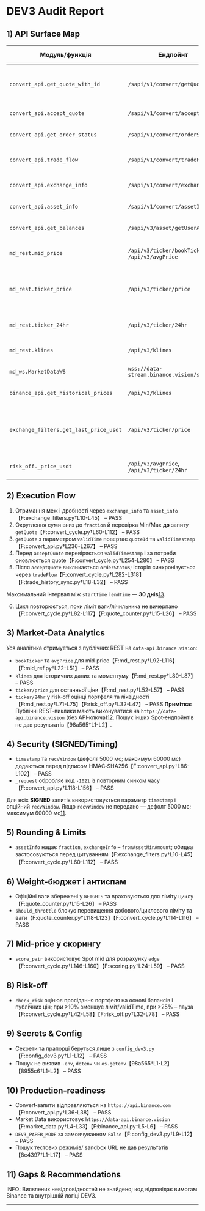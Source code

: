 # DEV3 Audit Report

## 1) API Surface Map

| Модуль/функція | Ендпойнт | Метод | Обов'язкові параметри | Вага | Док-посилання | Статус |
|----------------|----------|-------|-----------------------|------|---------------|--------|
| `convert_api.get_quote_with_id` | `/sapi/v1/convert/getQuote` | POST | `fromAsset`, `toAsset`, `fromAmount`/`toAmount`, `validTime`, `recvWindow`, `timestamp`, `signature` | 200 UID | [Send Quote][1] | PASS |
| `convert_api.accept_quote` | `/sapi/v1/convert/acceptQuote` | POST | `quoteId`, `recvWindow`, `timestamp`, `signature` | 500 UID | [Accept Quote][5] | PASS |
| `convert_api.get_order_status` | `/sapi/v1/convert/orderStatus` | GET | `orderId`/`quoteId`, `recvWindow`, `timestamp`, `signature` | 100 UID | [Order Status][6] | PASS |
| `convert_api.trade_flow` | `/sapi/v1/convert/tradeFlow` | GET | `startTime`, `endTime`, `recvWindow`, `timestamp`, `signature` | 3000 UID | [Trade History][7] | PASS |
| `convert_api.exchange_info` | `/sapi/v1/convert/exchangeInfo` | GET | `fromAsset?` | 3000 IP | [Convert Market Data][3] | PASS |
| `convert_api.asset_info` | `/sapi/v1/convert/assetInfo` | GET | `asset` | 100 IP | [Asset Precision][8] | PASS |
| `convert_api.get_balances` | `/sapi/v3/asset/getUserAsset` | POST | `needBtcValuation`, `recvWindow`, `timestamp`, `signature` | 5 IP | [User Asset][4] | PASS |
| `md_rest.mid_price` | `/api/v3/ticker/bookTicker`, `/api/v3/avgPrice` | GET | `symbol` | 2 | [Market Data endpoints][9] | PASS |
| `md_rest.ticker_price` | `/api/v3/ticker/price` | GET | `symbol` | 2 (із `symbol`) / 4 (без `symbol` або з `symbols`) | [Market Data endpoints → Symbol price ticker][9] | PASS |
| `md_rest.ticker_24hr` | `/api/v3/ticker/24hr` | GET | `symbol` | 40 | [Market Data endpoints][9] | PASS |
| `md_rest.klines` | `/api/v3/klines` | GET | `symbol`, `interval`, `limit` | 2 | [Market Data endpoints][9] | PASS |
| `md_ws.MarketDataWS` | `wss://data-stream.binance.vision/stream` | WS | `streams` | – | [WebSocket Streams][14] | PASS |
| `binance_api.get_historical_prices` | `/api/v3/klines` | GET | `symbol`, `interval`, `limit` | 2 | [Market Data endpoints][9] | PASS |
| `exchange_filters.get_last_price_usdt` | `/api/v3/ticker/price` | GET | `symbol` | 2 (1 символ) / 4 (без symbol або з symbols) | [Market Data endpoints → Symbol price ticker][9] | PASS |
| `risk_off._price_usdt` | `/api/v3/avgPrice`, `/api/v3/ticker/24hr` | GET | `symbol` | 2 | [Market Data endpoints][9] | PASS |

## 2) Execution Flow
1. Отримання меж і дробності через `exchange_info` та `asset_info`【F:exchange_filters.py†L10-L45】 – PASS  
2. Округлення суми вниз до `fraction` й перевірка Min/Max **до** запиту `getQuote`【F:convert_cycle.py†L60-L112】 – PASS  
3. `getQuote` з параметром `validTime` повертає `quoteId` та `validTimestamp`【F:convert_api.py†L236-L267】 – PASS  
4. Перед `acceptQuote` перевіряється `validTimestamp` і за потреби оновлюється quote【F:convert_cycle.py†L254-L280】 – PASS
5. Після `acceptQuote` викликається `orderStatus`; історія синхронізується через `tradeFlow`【F:convert_cycle.py†L282-L318】【F:trade_history_sync.py†L18-L32】 – PASS

Максимальний інтервал між `startTime` і `endTime` — **30 днів**[13].

6. Цикл повторюється, поки ліміт ваги/лічильника не вичерпано【F:convert_cycle.py†L82-L117】【F:quote_counter.py†L15-L26】 – PASS

## 3) Market-Data Analytics
Уся аналітика отримується з публічних REST на `data-api.binance.vision`:  
* `bookTicker` та `avgPrice` для mid‑price【F:md_rest.py†L92-L116】【F:mid_ref.py†L22-L51】 – PASS
* `klines` для історичних даних та моментуму【F:md_rest.py†L80-L87】 – PASS
* `ticker/price` для останньої ціни【F:md_rest.py†L52-L57】 – PASS
* `ticker/24hr` у risk‑off оцінці портфеля та ліквідності【F:md_rest.py†L71-L75】【F:risk_off.py†L32-L47】 – PASS
**Примітка:** Публічні REST‑виклики мають виконуватися на `https://data-api.binance.vision` (без API‑ключа)[12].
Пошук інших Spot‑ендпойнтів не дав результатів【98a565†L1-L2】.

## 4) Security (SIGNED/Timing)
* `timestamp` та `recvWindow` (дефолт 5000 мс; максимум 60000 мс) додаються перед підписом HMAC‑SHA256【F:convert_api.py†L86-L102】 – PASS
* `_request` обробляє код `-1021` із повторним синком часу【F:convert_api.py†L118-L156】 – PASS

Для всіх **SIGNED** запитів використовується параметр `timestamp` і опційний `recvWindow`. Якщо `recvWindow` не передано — дефолт 5000 мс; максимум 60000 мс[11].

## 5) Rounding & Limits
* `assetInfo` надає `fraction`, `exchangeInfo` – `fromAssetMinAmount`; обидва застосовуються перед цитуванням【F:exchange_filters.py†L10-L45】【F:convert_cycle.py†L60-L112】 – PASS

## 6) Weight-бюджет і антиспам
* Офіційні ваги збережені у `WEIGHTS` та враховуються для ліміту циклу【F:quote_counter.py†L15-L26】 – PASS  
* `should_throttle` блокує перевищення добового/циклового ліміту та ваги【F:quote_counter.py†L118-L123】【F:convert_cycle.py†L114-L116】 – PASS

## 7) Mid-price у скорингу
* `score_pair` використовує Spot mid для розрахунку `edge`【F:convert_cycle.py†L146-L160】【F:scoring.py†L24-L59】 – PASS

## 8) Risk-off
* `check_risk` оцінює просідання портфеля на основі балансів і публічних цін; при >10% зменшує ліміт/validTime, при >25% – пауза【F:convert_cycle.py†L42-L58】【F:risk_off.py†L32-L78】 – PASS

## 9) Secrets & Config
* Секрети та прапорці беруться лише з `config_dev3.py`【F:config_dev3.py†L1-L12】 – PASS  
* Пошук не виявив `.env`, `dotenv` чи `os.getenv`【98a565†L1-L2】【8955c6†L1-L2】 – PASS

## 10) Production-readiness
* Convert‑запити відправляються на `https://api.binance.com`【F:convert_api.py†L36-L38】 – PASS  
* Market Data використовує `https://data-api.binance.vision`【F:market_data.py†L4-L33】【F:binance_api.py†L5-L6】 – PASS  
* `DEV3_PAPER_MODE` за замовчуванням `False`【F:config_dev3.py†L9-L12】 – PASS  
* Пошук тестових режимів/ sandbox URL не дав результатів【8c4397†L1-L17】 – PASS

## 11) Gaps & Recommendations
INFO: Виявлених невідповідностей не знайдено; код відповідає вимогам Binance та внутрішній логіці DEV3.

---
[1]: https://developers.binance.com/docs/convert/trade?utm_source=chatgpt.com
[2]: https://developers.binance.com/docs/binance-spot-api-docs/rest-api?utm_source=chatgpt.com
[3]: https://developers.binance.com/docs/convert/market-data?utm_source=chatgpt.com
[4]: https://developers.binance.com/docs/wallet/asset/user-assets?utm_source=chatgpt.com
[5]: https://developers.binance.com/docs/convert/trade/Accept-Quote?utm_source=chatgpt.com
[6]: https://developers.binance.com/docs/convert/trade/Order-Status?utm_source=chatgpt.com
[7]: https://developers.binance.com/docs/convert/trade/Get-Convert-Trade-History?utm_source=chatgpt.com
[8]: https://developers.binance.com/docs/convert/market-data/Query-order-quantity-precision-per-asset?utm_source=chatgpt.com
[9]: https://developers.binance.com/docs/binance-spot-api-docs/rest-api/market-data-endpoints?utm_source=chatgpt.com
[10]: https://developers.binance.com/docs/binance-spot-api-docs/rest-api/market-data-endpoints?utm_source=chatgpt.com
[11]: https://developers.binance.com/docs/binance-spot-api-docs/rest-api/request-security?utm_source=chatgpt.com
[12]: https://developers.binance.com/docs/binance-spot-api-docs/rest-api?utm_source=chatgpt.com
[13]: https://developers.binance.com/docs/convert/trade/Get-Convert-Trade-History?utm_source=chatgpt.com
[14]: https://developers.binance.com/docs/binance-spot-api-docs/web-socket-streams
